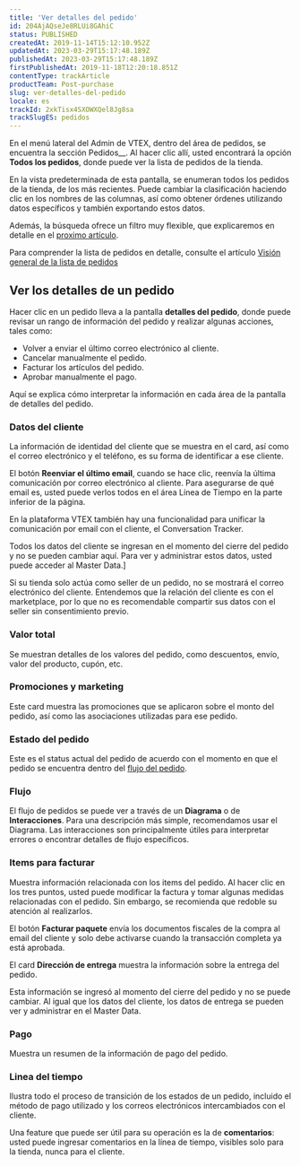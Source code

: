 ```yaml
---
title: 'Ver detalles del pedido'
id: 204AjAQseJe8RLUi8GAhiC
status: PUBLISHED
createdAt: 2019-11-14T15:12:10.952Z
updatedAt: 2023-03-29T15:17:48.189Z
publishedAt: 2023-03-29T15:17:48.189Z
firstPublishedAt: 2019-11-18T12:20:18.851Z
contentType: trackArticle
productTeam: Post-purchase
slug: ver-detalles-del-pedido
locale: es
trackId: 2xkTisx4SXOWXQel8Jg8sa
trackSlugES: pedidos
---
```


En el menú lateral del Admin de VTEX, dentro del área de pedidos, se encuentra la sección Pedidos__. Al hacer clic allí, usted encontrará la opción __Todos los pedidos__, donde puede ver la lista de pedidos de la tienda.

En la vista predeterminada de esta pantalla, se enumeran todos los pedidos de la tienda,  de los más recientes. Puede cambiar la clasificación haciendo clic en los nombres de las columnas, así como obtener órdenes utilizando datos específicos y también exportando estos datos.

Además, la búsqueda ofrece un filtro muy flexible, que explicaremos en detalle en el [proximo artículo](https://help.vtex.com/es/tracks/pedidos--2xkTisx4SXOWXQel8Jg8sa/3cjk655ZzDGICH4rVfgu7O).

Para comprender la lista de pedidos en detalle, consulte el artículo [Visión general de la lista de pedidos](https://help.vtex.com/es/tutorial/listado-de-pedidos--tutorials_200)

## Ver los detalles de un pedido

Hacer clic en un pedido lleva a la pantalla __detalles del pedido__, donde puede revisar un rango de información del pedido y realizar algunas acciones, tales como:
- Volver a enviar el último correo electrónico al cliente.
- Cancelar manualmente el pedido.
- Facturar los artículos del pedido.
- Aprobar manualmente el pago.

Aquí se explica cómo interpretar la información en cada área de la pantalla de detalles del pedido.

### Datos del cliente

La información de identidad del cliente que se muestra en el card, así como el correo electrónico y el teléfono, es su forma de identificar a ese cliente.

El botón __Reenviar el último email__, cuando se hace clic, reenvía la última comunicación por correo electrónico al cliente. Para asegurarse de qué email es, usted puede verlos todos en el área Línea de Tiempo en la parte inferior de la página.

En la plataforma VTEX también hay una funcionalidad para unificar la comunicación por email con el cliente, el Conversation Tracker.

Todos los datos del cliente se ingresan en el momento del cierre del pedido y no se pueden cambiar aquí. Para ver y administrar estos datos, usted puede acceder al Master Data.]

<div class="alert alert-info">
Si su tienda solo actúa como seller de un pedido, no se mostrará el correo electrónico del cliente. Entendemos que la relación del cliente es con el marketplace, por lo que no es recomendable compartir sus datos con el seller sin consentimiento previo.
  </div>

### Valor total

Se muestran detalles de los valores del pedido, como descuentos, envío, valor del producto, cupón, etc.

### Promociones y marketing

Este card muestra las promociones que se aplicaron sobre el monto del pedido, así como las asociaciones utilizadas para ese pedido.

### Estado del pedido

Este es el status actual del pedido de acuerdo con el momento en que el pedido se encuentra dentro del [flujo del pedido](https://help.vtex.com/es/tracks/pedidos--2xkTisx4SXOWXQel8Jg8sa/4811ExCe3WrEiRMV3sy9n8).

### Flujo

El flujo de pedidos se puede ver a través de un __Diagrama__ o de __Interacciones__. Para una descripción más simple, recomendamos usar el Diagrama. Las interacciones son principalmente útiles para interpretar errores o encontrar detalles de flujo específicos.

### Items para facturar

Muestra información relacionada con los items del pedido. Al hacer clic en los tres puntos, usted puede modificar la factura y tomar algunas medidas relacionadas con el pedido. Sin embargo, se recomienda que redoble su atención al realizarlos.

El botón __Facturar paquete__ envía los documentos fiscales de la compra al email del cliente y solo debe activarse cuando la transacción completa ya está aprobada.

El card __Dirección de entrega__ muestra la información sobre la entrega del pedido.

Esta información se ingresó al momento del cierre del pedido y no se puede cambiar. Al igual que los datos del cliente, los datos de entrega se pueden ver y administrar en el Master Data.

### Pago

Muestra un resumen de la información de pago del pedido.

### Linea del tiempo

Ilustra todo el proceso de transición de los estados de un pedido, incluido el método de pago utilizado y los correos electrónicos intercambiados con el cliente.

Una feature que puede ser útil para su operación es la de __comentarios__: usted puede ingresar comentarios en la línea de tiempo, visibles solo para la tienda, nunca para el cliente.
